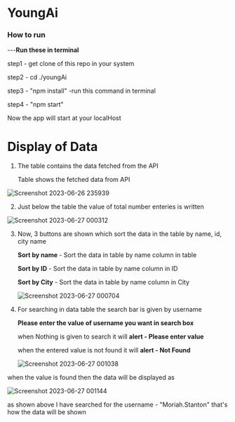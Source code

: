 # YoungAi
### How to run
---**Run these in terminal**

step1 - get clone of this repo in your system

step2 - cd ./youngAi

step3 - "npm install" -run this command in terminal

step4 - "npm start"

Now the app will start at your localHost

# Display of Data

1) The table contains the data fetched from the API

   Table shows the fetched data from API

![Screenshot 2023-06-26 235939](https://github.com/parteekahlawat/youngAi/assets/72187356/c667036e-f842-4787-a294-63498c57bb01)

2) Just below the table the value of total number enteries is written

![Screenshot 2023-06-27 000312](https://github.com/parteekahlawat/youngAi/assets/72187356/400b5e08-cb14-490b-b06c-5153352a7531)


3) Now, 3 buttons are shown which sort the data in the table by name, id, city name

   **Sort by name** - Sort the data in table by name column in table
   
   **Sort by ID** - Sort the data in table by name column in ID
   
   **Sort by City** - Sort the data in table by name column in City

   ![Screenshot 2023-06-27 000704](https://github.com/parteekahlawat/youngAi/assets/72187356/884a513c-6e42-4ae0-bedf-1a77ef703a4f)


4) For searching in data table the search bar is given by username

   **Please enter the value of username you want in search box**
   
   when Nothing is given to search it will **alert - Please enter value**
   
   when the entered value is not found it will **alert - Not Found**
   
   ![Screenshot 2023-06-27 001038](https://github.com/parteekahlawat/youngAi/assets/72187356/11da7848-3e74-4478-8f0d-dd7340e4ba1f)

  when the value is found then the data will be displayed as
  
  ![Screenshot 2023-06-27 001144](https://github.com/parteekahlawat/youngAi/assets/72187356/3b06363b-ffa3-4bed-ba2b-5cb5f6bd1011)

  as shown above I have searched for the username - "Moriah.Stanton" that's how the data will be shown
